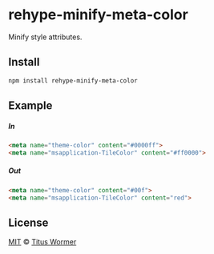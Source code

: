<!--This file is generated by `build-packages.js`-->

# rehype-minify-meta-color

Minify style attributes.

## Install

```sh
npm install rehype-minify-meta-color
```

## Example

##### In

```html
<meta name="theme-color" content="#0000ff">
<meta name="msapplication-TileColor" content="#ff0000">
```

##### Out

```html
<meta name="theme-color" content="#00f">
<meta name="msapplication-TileColor" content="red">
```

## License

[MIT](https://github.com/wooorm/rehype-minify/blob/master/LICENSE) © [Titus Wormer](http://wooorm.com)
